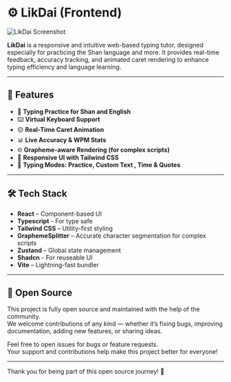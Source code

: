 # ⚙️ LikDai (Frontend)

![LikDai Screenshot](https://res.cloudinary.com/dt28nxrrx/image/upload/v1753285362/Screenshot_2568-07-23_at_10.41.16_PM_epq5ti.png)

**LikDai** is a responsive and intuitive web-based typing tutor, designed especially for practicing the Shan language and more. It provides real-time feedback, accuracy tracking, and animated caret rendering to enhance typing efficiency and language learning.

---

## 🚀 Features

- 🎯 **Typing Practice for Shan and English**
- ⌨️ **Virtual Keyboard Support**
- 🟡 **Real-Time Caret Animation**
- 📊 **Live Accuracy & WPM Stats**
- 🌐 **Grapheme-aware Rendering (for complex scripts)**
- 🎨 **Responsive UI with Tailwind CSS**
- 🔁 **Typing Modes: Practice, Custom Text , Time & Quotes**

---

## 🛠️ Tech Stack

- **React** – Component-based UI
- **Typescript** - For type safe
- **Tailwind CSS** – Utility-first styling
- **GraphemeSplitter** – Accurate character segmentation for complex scripts
- **Zustand** – Global state management
- **Shadcn** - For reuseable UI
- **Vite** – Lightning-fast bundler

---

## 🚀 Open Source

This project is fully open source and maintained with the help of the community.  
We welcome contributions of any kind — whether it’s fixing bugs, improving documentation, adding new features, or sharing ideas.

Feel free to open issues for bugs or feature requests.  
Your support and contributions help make this project better for everyone!

---

Thank you for being part of this open source journey! 🚀
